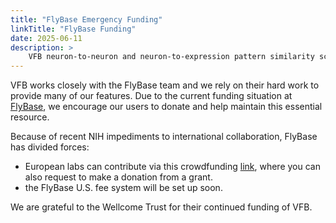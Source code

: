 ```yaml
---
title: "FlyBase Emergency Funding"
linkTitle: "FlyBase Funding"
date: 2025-06-11
description: >
    VFB neuron-to-neuron and neuron-to-expression pattern similarity scores (NBLAST) have been expanded to include the male-CNS optic lobe and FAFB-FlyWire connectome datasets.
---
```


VFB works closely with the FlyBase team and we rely on their hard work to provide many of our features. Due to the current funding situation at [FlyBase](https://flybase.org/), we encourage our users to donate and help maintain this essential resource.

Because of recent NIH impediments to international collaboration, FlyBase has divided forces:
- European labs can contribute via this crowdfunding [link](https://www.philanthropy.cam.ac.uk/give-to-cambridge/physiology-development-and-neuroscience/drosophila-genetic-database), where you can also request to make a donation from a grant.
- the FlyBase U.S. fee system will be set up soon.

We are grateful to the Wellcome Trust for their continued funding of VFB.